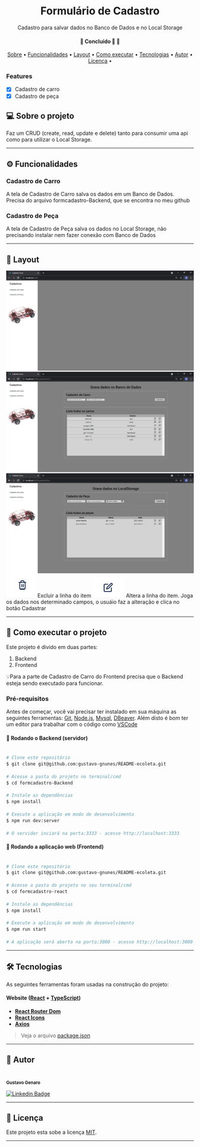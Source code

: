 <h1 align="center">Formulário de Cadastro</h1>
<p align="center">Cadastro para salvar dados no Banco de Dados e no Local Storage</p>

<h4 align="center">
	🚧   Concluído 🚀 🚧
</h4>

<p align="center">
 <a href="#-sobre-o-projeto">Sobre</a> •
 <a href="#-funcionalidades">Funcionalidades</a> •
 <a href="#-layout">Layout</a> •
 <a href="#-como-executar-o-projeto">Como executar</a> •
 <a href="#-tecnologias">Tecnologias</a> •
 <a href="#-autor">Autor</a> •
 <a href="#-licença">Licença</a> •
</p>

### Features

- [x] Cadastro de carro
- [x] Cadastro de peça

## 💻 Sobre o projeto

Faz um CRUD (create, read, update e delete) tanto para consumir uma api como para utilizar o Local Storage.

---

## ⚙️ Funcionalidades

<h3>Cadastro de Carro</h3>
<p>A tela de Cadastro de Carro salva os dados em um Banco de Dados. Precisa do arquivo formcadastro-Backend, que se encontra no meu github</p>

<h3>Cadastro de Peça</h3>
<p>A tela de Cadastro de Peça salva os dados no Local Storage, não precisando instalar nem fazer conexão com Banco de Dados</p>

---

## 🎨 Layout

<img alt="TelaDeCadastro" title="#TelaDeCadastro" src="./src/assets/imgReadme/telaDeCadastro.png" />

<img alt="TelaDeCadastroDeCarro" title="#TelaDeCadastroDeCarro" src="./src/assets/imgReadme/TelaDeCadastroDeCarro.png" />

<img alt="TelaDeCadastroDePeca" title="#TelaDeCadastroDePeca" src="./src/assets/imgReadme/TelaDeCadastroDePeca.png" />

<img alt="Excluir" title="#Excluir" src="./src/assets/imgReadme/excluir.png" />
<span>Excluir a linha do item</span>

<img alt="Alterar" title="#Alterar" src="./src/assets/imgReadme/alterar.png" />
<span>Altera a linha do item. Joga os dados nos determinado campos, o usuáio faz a alteração e clica no botão Cadastrar</span>

---

## 🚀 Como executar o projeto

Este projeto é divido em duas partes:
1. Backend
2. Frontend

💡Para a parte de Cadastro de Carro do Frontend precisa que o Backend esteja sendo executado para funcionar.

### Pré-requisitos

Antes de começar, você vai precisar ter instalado em sua máquina as seguintes ferramentas:
[Git](https://git-scm.com), [Node.js](https://nodejs.org/en/), [Mysql](https://www.mysql.com/downloads/), [DBeaver](https://dbeaver.io/).
Além disto é bom ter um editor para trabalhar com o código como [VSCode](https://code.visualstudio.com/)

#### 🎲 Rodando o Backend (servidor)

```bash

# Clone este repositório
$ git clone git@github.com:gustavo-gnunes/README-ecoleta.git

# Acesse a pasta do projeto no terminal/cmd
$ cd formcadastro-Backend

# Instale as dependências
$ npm install

# Execute a aplicação em modo de desenvolvimento
$ npm run dev:server

# O servidor inciará na porta:3333 - acesse http://localhost:3333

```

#### 🧭 Rodando a aplicação web (Frontend)

```bash

# Clone este repositório
$ git clone git@github.com:gustavo-gnunes/README-ecoleta.git

# Acesse a pasta do projeto no seu terminal/cmd
$ cd formcadastro-react

# Instale as dependências
$ npm install

# Execute a aplicação em modo de desenvolvimento
$ npm run start

# A aplicação será aberta na porta:3000 - acesse http://localhost:3000

```

---

## 🛠 Tecnologias

As seguintes ferramentas foram usadas na construção do projeto:

#### **Website**  ([React](https://reactjs.org/)  +  [TypeScript](https://www.typescriptlang.org/))

-   **[React Router Dom](https://github.com/ReactTraining/react-router/tree/master/packages/react-router-dom)**
-   **[React Icons](https://react-icons.github.io/react-icons/)**
-   **[Axios](https://github.com/axios/axios)**

> Veja o arquivo  [package.json](https://github.com/gustavo-gnunes/formcadastro-react/blob/main/package.json)

---

## 🦸 Autor

 <img style="border-radius: 50%;" src="https://avatars.githubusercontent.com/u/71887796?v=4" width="100px;" alt=""/>
 <br />
 <sub><b>Gustavo Genaro</b></sub>
 <br />

[![Linkedin Badge](https://img.shields.io/badge/-Gustavo-blue?style=flat-square&logo=Linkedin&logoColor=white&link=https://www.linkedin.com/in/gustavo-genaro-b715396a/)](https://www.linkedin.com/in/gustavo-genaro-b715396a/)


---

## 📝 Licença

Este projeto esta sobe a licença [MIT](./LICENSE).

---
